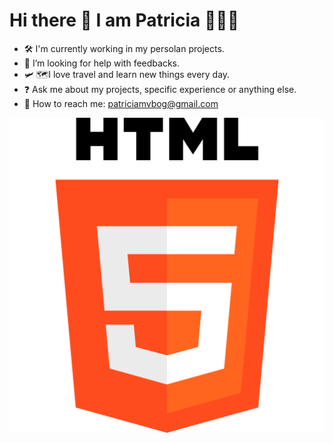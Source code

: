 # Hi there 👋 I am Patricia 👩🏻‍💻

- 🛠 I'm currently working in my persolan projects.
- 🤔 I’m looking for help with feedbacks.
- 🛩 🗺I love travel and learn new things every day.
- ❓ Ask me about my projects, specific experience or anything else.
- 📩 How to reach me: patriciamvbog@gmail.com 

![html](./images/html-5.png)

<!--
**patriciabog/patriciabog** is a ✨ _special_ ✨ repository because its `README.md` (this file) appears on your GitHub profile.

Here are some ideas to get you started:

- 🔭 I’m currently working on ...
- 🌱 I’m currently learning ...
- 👯 I’m looking to collaborate on ...
- 🤔 I’m looking for help with ...
- 💬 Ask me about ...
- 📫 How to reach me: ...
- 😄 Pronouns: ...
- ⚡ Fun fact: ...
-->
